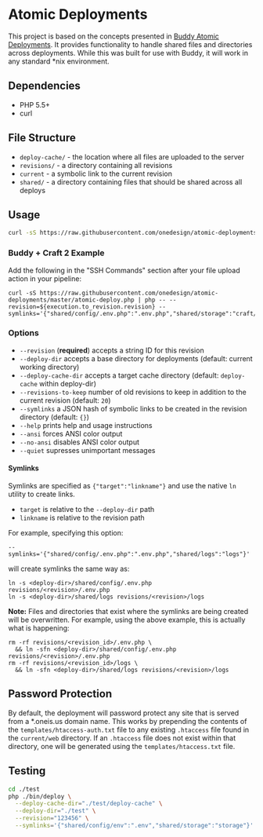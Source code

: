 # Atomic Deployments

This project is based on the concepts presented in [Buddy Atomic Deployments](https://buddy.works/blog/introducing-atomic-deployments). It provides functionality to handle shared files and directories across deployments. While this was built for use with Buddy, it will work in any standard *nix environment.

## Dependencies

- PHP 5.5+
- curl

## File Structure

- `deploy-cache/` - the location where all files are uploaded to the server
- `revisions/` - a directory containing all revisions
- `current` - a symbolic link to the current revision
- `shared/` - a directory containing files that should be shared across all deploys

## Usage

```bash
curl -sS https://raw.githubusercontent.com/onedesign/atomic-deployments/master/atomic-deploy.php | php -- --revision=$(date "+%F-%H-%M-%S")
```

### Buddy + Craft 2 Example

Add the following in the "SSH Commands" section after your file upload action in your pipeline:

```
curl -sS https://raw.githubusercontent.com/onedesign/atomic-deployments/master/atomic-deploy.php | php -- --revision=${execution.to_revision.revision} --symlinks='{"shared/config/.env.php":".env.php","shared/storage":"craft/storage"}'
```

### Options

- `--revision` (**required**) accepts a string ID for this revision
- `--deploy-dir` accepts a base directory for deployments (default: current working directory)
- `--deploy-cache-dir` accepts a target cache directory (default: `deploy-cache` within deploy-dir)
- `--revisions-to-keep` number of old revisions to keep in addition to the current revision (default: `20`)
- `--symlinks` a JSON hash of symbolic links to be created in the revision directory (default: `{}`)
- `--help` prints help and usage instructions
- `--ansi` forces ANSI color output
- `--no-ansi` disables ANSI color output
- `--quiet` supresses unimportant messages

#### Symlinks

Symlinks are specified as `{"target":"linkname"}` and use the native `ln` utility to create links.

- `target` is relative to the `--deploy-dir` path
- `linkname` is relative to the revision path

For example, specifying this option:

```
--symlinks='{"shared/config/.env.php":".env.php","shared/logs":"logs"}'
```

will create symlinks the same way as:

```
ln -s <deploy-dir>/shared/config/.env.php revisions/<revision>/.env.php
ln -s <deploy-dir>/shared/logs revisions/<revision>/logs
```

**Note:** Files and directories that exist where the symlinks are being created will be overwritten. For example, using the above example, this is actually what is happening:

```
rm -rf revisions/<revision_id>/.env.php \
  && ln -sfn <deploy-dir>/shared/config/.env.php revisions/<revision>/.env.php
rm -rf revisions/<revision_id>/logs \
  && ln -sfn <deploy-dir>/shared/logs revisions/<revision>/logs
```

## Password Protection
By default, the deployment will password protect any site that is served from a *.oneis.us domain name. This works by prepending the contents of the `templates/htaccess-auth.txt` file to any existing `.htaccess` file found in the `current/web` directory. If an `.htaccess` file does not exist within that directory, one will be generated using the `templates/htaccess.txt` file.


## Testing

```bash
cd ./test
php ./bin/deploy \
  --deploy-cache-dir="./test/deploy-cache" \
  --deploy-dir="./test" \
  --revision="123456" \
  --symlinks='{"shared/config/env":".env","shared/storage":"storage"}'
```
